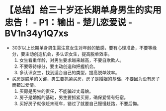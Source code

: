 # 【总结】给三十岁还长期单身男生的实用忠告！ - P1：输出 - 楚儿恋爱说 - BV1n34y1Q7xs

-   30岁以上长期单身男生需注意女生对年龄的敏感，要有心理准备，不要等缘分，要主动创造机会，多认识女生，提高脱单效率。
    1.  女生看重年龄，对男生要求越来越高，不要自欺欺人。
    2.  不要等待缘分，要主动创造和把握机会。
    3.  多认识女生，找到适合自己的类型，提高脱单效率。
-   买房是脱单的关键，男生要抓紧买房，房子是婚姻的基础，不要因为没有房子而错过爱情。
    1.  买房是男生的责任，不能骗过丈母娘。
    2.  房子是婚姻的基础，男生要抓紧买房，确保爱情有归宿。
    3.  买好房子就像赶末班车，错过了就要自己慢慢赶路，不要后悔。